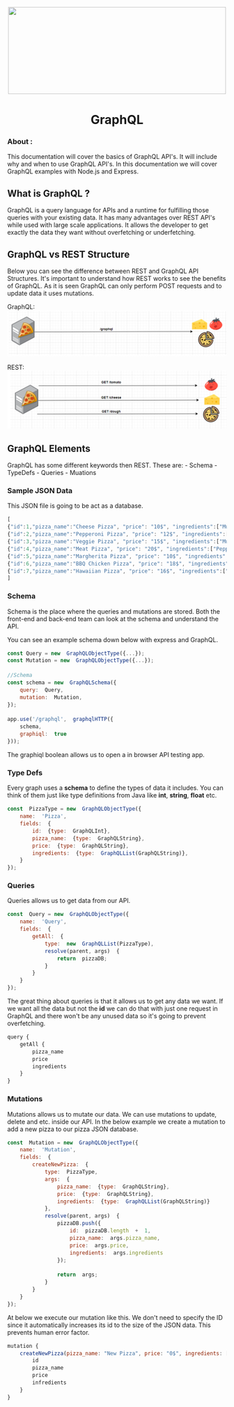 <p align="center">
	<img src="https://graphql.org/img/og-image.png" width=500px height=200px>
	<h1 align="center">GraphQL </h1>
</p>

### About :

This documentation will cover the basics of GraphQL API's. It will include why and when to use GraphQL API's. In this documentation we will cover GraphQL examples with Node.js and Express.

## What is GraphQL ?
GraphQL is a query language for APIs and a runtime for fulfilling those queries with your existing data. It has many advantages over REST API's while used with large scale applications. It allows the developer to get exactly the data they want without overfetching or underfetching.

## GraphQL vs REST Structure
Below you can see the difference between REST and GraphQL API Structures. It's important to understand how REST works to see the benefits of GraphQL. As it is seen GraphQL can only perform POST requests and to update data it uses mutations.

GraphQL:
<img src="client/assets/images/GraphQL_Structure.png">

REST:
<img src="client/assets/images/REST_Structure.png">
## GraphQL Elements
GraphQL has some different keywords then REST. These are:
	- Schema
	- TypeDefs
	- Queries
	- Muations

### Sample JSON Data
This JSON file is going to be act as a database.
```jsx
[
{"id":1,"pizza_name":"Cheese Pizza", "price": "10$", "ingredients":["Mushrooms","Olives","Extra Cheese"]},
{"id":2,"pizza_name":"Pepperoni Pizza", "price": "12$", "ingredients":["Pepperoni","Mushrooms","Olives"]},
{"id":3,"pizza_name":"Veggie Pizza", "price": "15$", "ingredients":["Mushrooms","Olives","Green Peppers","Onions","Extra Cheese"]},
{"id":4,"pizza_name":"Meat Pizza", "price": "20$", "ingredients":["Pepperoni","Mushrooms","Olives","Sausage","Black Olives","Green Peppers","Onions","Extra Cheese"]},
{"id":5,"pizza_name":"Margherita Pizza", "price": "10$", "ingredients":["Olives","Sausage","Black Olives"]},
{"id":6,"pizza_name":"BBQ Chicken Pizza", "price": "18$", "ingredients":["Chicken","Mushrooms","Olives","Sausage","Black Olives","Green Peppers","Onions","Extra Cheese"]},
{"id":7,"pizza_name":"Hawaiian Pizza", "price": "16$", "ingredients":["Mushrooms","Olives","Sausage","Black Olives","Green Peppers","Onions","Extra Cheese"]}
]
```
### Schema
Schema is the place where the queries and mutations are stored. Both the front-end and back-end team can look at the schema and understand the API.

You can see an example schema down below with express and GraphQL. 
```jsx
const Query = new  GraphQLObjectType({...});
const Mutation = new  GraphQLObjectType({...});

//Schema
const schema = new  GraphQLSchema({
	query:  Query,
	mutation:  Mutation,
});

app.use('/graphql',  graphqlHTTP({
	schema,
	graphiql:  true
}));
```
The graphiql boolean allows us to open a in browser API testing app.

### Type Defs
Every graph uses a **schema** to define the types of data it includes.  You can think of them just like type definitions from Java like **int**, **string**, **float** etc.
```jsx
const  PizzaType = new  GraphQLObjectType({
	name:  'Pizza',
	fields:  {
		id:  {type:  GraphQLInt},
		pizza_name:  {type:  GraphQLString},
		price:  {type:  GraphQLString},
		ingredients:  {type:  GraphQLList(GraphQLString)},
	}
});
```

### Queries
Queries allows us to get data from our API. 
```jsx
const  Query = new  GraphQLObjectType({
	name:  'Query',
	fields:  {
		getAll:  {
			type:  new  GraphQLList(PizzaType),
			resolve(parent, args)  {
				return  pizzaDB;
			}
		}
	}
});
```

The great thing about queries is that it allows us to get any data we want. If we want all the data but not the **id** we can do that with just one request in  GraphQL and there won't be any unused data so it's going to prevent overfetching.
```jsx
query {
	getAll {
		pizza_name
		price
		ingredients
	}
}
```
### Mutations
Mutations allows us to mutate our data. We can use mutations to update, delete and etc. inside our API. In the below example we create a mutation to add a new pizza to our pizza JSON database.
```jsx
const  Mutation = new  GraphQLObjectType({
	name:  'Mutation',
	fields:  {
		createNewPizza:  {
			type:  PizzaType,
			args:  {
				pizza_name:  {type:  GraphQLString},
				price:  {type:  GraphQLString},
				ingredients:  {type:  GraphQLList(GraphQLString)}
			},
			resolve(parent, args)  {
				pizzaDB.push({
					id:  pizzaDB.length  +  1,
					pizza_name:  args.pizza_name,
					price:  args.price,
					ingredients:  args.ingredients
				});
				
				return  args;
			}
		}
	}
});
```

At below we execute our mutation like this. We don't need to specify the ID since it automatically increases its id to the size of the JSON data. This prevents human error factor.
```jsx
mutation {
	createNewPizza(pizza_name: "New Pizza", price: "0$", ingredients: ["tomato", "pepper", "cheese"]) {
		id
		pizza_name
		price
		infredients
	}
}
```